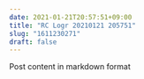```yaml
---
date: 2021-01-21T20:57:51+09:00
title: "RC Logr 20210121 205751"
slug: "1611230271"
draft: false
---
```


Post content in markdown format
